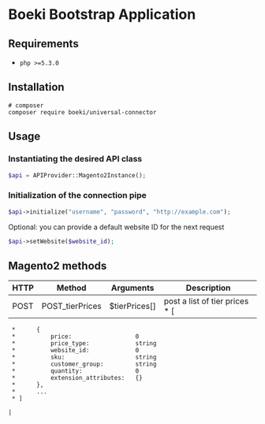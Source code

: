 # Boeki Bootstrap Application

## Requirements

- `php >=5.3.0`

## Installation

```shell
# composer
composer require boeki/universal-connector
```

## Usage

### Instantiating the desired API class

```php
$api = APIProvider::Magento2Instance();
```

### Initialization of the connection pipe

```php
$api->initialize("username", "password", "http://example.com");
```

Optional: you can provide a default website ID for the next request
```php
$api->setWebsite($website_id);
```

## Magento2 methods

| HTTP | Method | Arguments | Description |
| --- | --- | --- | --- | 
| POST | POST_tierPrices | $tierPrices[] | post a list of tier prices * [
	 * 		{
	 *   		price: 					0
	 *     		price_type: 			string
	 *       	website_id: 			0
	 *        	sku: 					string
	 *         	customer_group:			string
	 *          quantity:				0
	 *          extension_attributes:	{}
	 * 		},
	 *   	...
	 * ] 

	|
